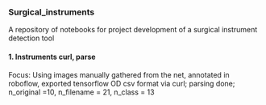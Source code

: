 ### Surgical_instruments

A repository of notebooks for project development of a surgical instrument detection tool

#### 1.  Instruments curl, parse

Focus:  Using images manually gathered from the net, annotated in roboflow, exported tensorflow OD csv format via curl; parsing done; n_original =10, n_filename = 21, n_class = 13

